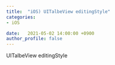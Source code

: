 ```yaml
---
title:  "iOS) UITalbeView editingStyle"
categories:
- iOS

date:   2021-05-02 14:00:00 +0900
author_profile: false
---
```

UITalbeView editingStyle


